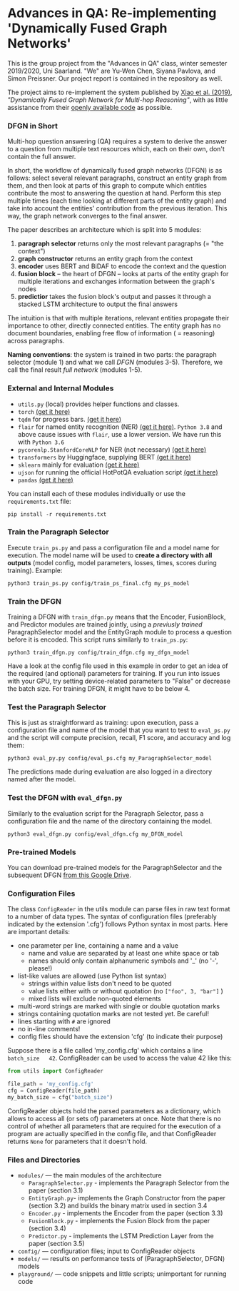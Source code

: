 # Advances in QA: Re-implementing 'Dynamically Fused Graph Networks'

This is the group project from the "Advances in QA" class, winter semester 2019/2020, Uni Saarland.
"We" are Yu-Wen Chen, Siyana Pavlova, and Simon Preissner. Our project report is contained in the repository as well.

The project aims to re-implement the system published by [Xiao et al. (2019)](https://arxiv.org/pdf/1905.06933.pdf "pdf on arxiv.org"), *"Dynamically Fused Graph Network for Multi-hop Reasoning"*, with as little assistance from their [openly available code](https://github.com/woshiyyya/DFGN-pytorch "Github repository") as possible.

### DFGN in Short
Multi-hop question answering (QA) requires a system to derive the answer to a question from multiple text resources which, each on their own, don't contain the full answer.

In short, the workflow of dynamically fused graph networks (DFGN) is as follows: select several relevant paragraphs, construct an entity graph from them, and then look at parts of this graph to compute which entities contribute the most to answering the question at hand. Perform this step multiple times (each time looking at different parts of the entity graph) and take into account the entities' contribution from the previous iteration. This way, the graph network converges to the final answer.

The paper describes an architecture which is split into 5 modules:
1) **paragraph selector** returns only the most relevant paragraphs (= "the context")
2) **graph constructor** returns an entity graph from the context
3) **encoder** uses BERT and BiDAF to encode the context and the question
4) **fusion block** – the heart of DFGN – looks at parts of the entity graph for multiple iterations and exchanges information between the graph's nodes
5) **predictior** takes the fusion block's output and passes it through a stacked LSTM architecture to output the final answers

The intuition is that with multiple iterations, relevant entities propagate their importance to other, directly connected entities. The entity graph has no document boundaries, enabling free flow of information ( = reasoning) across paragraphs. 

**Naming conventions**: the system is trained in two parts: the paragraph selector (module 1) and what we call _DFGN_ (modules 3-5). Therefore, we call the final result _full network_ (modules 1-5). 


### External and Internal Modules
- `utils.py` (local) provides helper functions and classes.
- `torch` [(get it here)](https://pytorch.org/)
- `tqdm` for progress bars. [(get it here)](https://tqdm.github.io/ "Github")
- `flair` for named entity recognition (NER) [(get it here)](https://github.com/flairNLP/flair). `Python 3.8` and above cause issues with `flair`, use a lower version. We have run this with `Python 3.6`
- `pycorenlp.StanfordCoreNLP` for NER (not necessary) [(get it here)](https://stanfordnlp.github.io/CoreNLP/other-languages.html)
- `transformers` by Huggingface, supplying BERT [(get it here)](https://github.com/huggingface/transformers#installation)
- `sklearn` mainly for evaluation [(get it here)](https://github.com/scikit-learn/scikit-learn)
- `ujson` for running the official HotPotQA evaluation script [(get it here)](https://github.com/ultrajson/ultrajson)
- `pandas` [(get it here)](https://github.com/pandas-dev/pandas)

You can install each of these modules individually or use the `requirements.txt` file:

```
pip install -r requirements.txt
```

### Train the Paragraph Selector
Execute `train_ps.py` and pass a configuration file and a model name for execution. The model name will be used to **create a directory with all outputs** (model config, model parameters, losses, times, scores during training). Example:
```
python3 train_ps.py config/train_ps_final.cfg my_ps_model
```


### Train the DFGN
Training a DFGN with `train_dfgn.py` means that the Encoder, FusionBlock, and Predictor modules are trained jointly, using a _previusly trained_ ParagraphSelector model and the EntityGraph module to process a question before it is encoded. This script runs similarly to `train_ps.py`:
```
python3 train_dfgn.py config/train_dfgn.cfg my_dfgn_model
```
Have a look at the config file used in this example in order to get an idea of the required (and optional) parameters for training. If you run into issues with your GPU, try setting device-related parameters to "False" or decrease the batch size. For training DFGN, it might have to be below 4. 



### Test the Paragraph Selector
This is just as straightforward as training: upon execution, pass a configuration file and name of the model that you want to test to `eval_ps.py` and the script will compute precision, recall, F1 score, and accuracy and log them:
```
python3 eval_py.py config/eval_ps.cfg my_ParagraphSelector_model
```
The predictions made during evaluation are also logged in a directory named after the model. 


### Test the DFGN with `eval_dfgn.py` 
Similarly to the evaluation script for the Paragraph Selector, pass a configuration file and the name of the directory containing the model. 
```
python3 eval_dfgn.py config/eval_dfgn.cfg my_DFGN_model
```


### Pre-trained Models
You can download pre-trained models for the ParagraphSelector and the subsequent DFGN [from this Google Drive](https://drive.google.com/drive/folders/1FZzxpKQGhDzaDjACcPTna117Ope-RKdE?usp=sharing).


### Configuration Files
The class `ConfigReader` in the utils module can parse files in raw text format to a number of data types. The syntax of configuration files (preferably indicated by the extension '.cfg') follows Python syntax in most parts. Here are important details:
 
- one parameter per line, containing a name and a value
    - name and value are separated by at least one white space or tab
    - names should only contain alphanumeric symbols and '_' (no '-', please!)
- list-like values are allowed (use Python list syntax)
    - strings within value lists don't need to be quoted
    - value lists either with or without quotation (no `["foo", 3, "bar"]` )
    - mixed lists will exclude non-quoted elements
- multi-word strings are marked with single or double quotation marks
- strings containing quotation marks are not tested yet. Be careful!
- lines starting with `#` are ignored
- no in-line comments!
- config files should have the extension 'cfg' (to indicate their purpose)

Suppose there is a file called 'my_config.cfg' which contains a line `batch_size   42`. ConfigReader can be used to access the value 42 like this:
```python
from utils import ConfigReader

file_path = 'my_config.cfg'
cfg = ConfigReader(file_path)
my_batch_size = cfg("batch_size")
```

ConfigReader objects hold the parsed parameters as a dictionary, which allows to access all (or sets of) parameters at once.
Note that there is no control of whether all parameters that are required for the execution of a program are actually specified in the config file, and that ConfigReader returns `None` for parameters that it doesn't hold.


### Files and Directories

- `modules/` — the main modules of the architecture
    - `ParagraphSelector.py` - implements the Paragraph Selector from the paper (section 3.1)
    - `EntityGraph.py`- implements the Graph Constructor from the paper (section 3.2) and builds the binary matrix used in section 3.4
    - `Encoder.py` - implements the Encoder from the paper (section 3.3)
    - `FusionBlock.py` - implements the Fusion Block from the paper (section 3.4)
    - `Predictor.py` - implements the LSTM Prediction Layer from the paper (section 3.5)
- `config/` — configuration files; input to ConfigReader objects
- `models/` — results on performance tests of (ParagraphSelector, DFGN) models
- `playground/` — code snippets and little scripts; unimportant for running code
